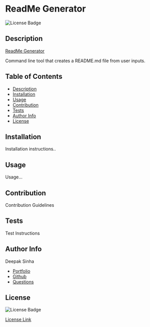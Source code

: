 # ReadMe Generator
![License Badge](https://img.shields.io/badge/License-MIT-yellow.svg)  


## Description 
[ReadMe Generator](https://dee-here.github.io/space-jam-x/)

Command line tool that creates a README.md file from user inputs.

## Table of Contents  
- [Description](#description)
- [Installation](#installation)  
- [Usage](#usage)  
- [Contribution](#contribution)  
- [Tests](#tests)  
- [Author Info](#author-info)  
- [License](#license)


## Installation 
Installation instructions..

## Usage
Usage...

## Contribution
Contribution Guidelines

## Tests
Test Instructions

## Author Info

Deepak Sinha
* [Portfolio](https://dee-here.github.io/portfolio/)
* [Github](https://github.com/dee-here)
* [Questions ](mailto:deepakdilse@gmail.com)

## License
![License Badge](https://img.shields.io/badge/License-MIT-yellow.svg)  

[License Link](https://choosealicense.com/licenses/mit/)  


